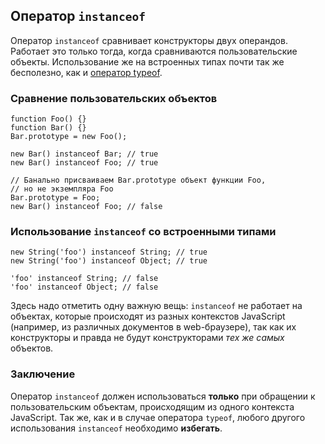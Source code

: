 ## Оператор `instanceof`

Оператор `instanceof` сравнивает конструкторы двух операндов. Работает это только тогда, когда сравниваются пользовательские объекты. Использование же на встроенных типах почти так же бесполезно, как и [оператор typeof](#types.typeof).

### Сравнение пользовательских объектов

    function Foo() {}
    function Bar() {}
    Bar.prototype = new Foo();

    new Bar() instanceof Bar; // true
    new Bar() instanceof Foo; // true

    // Банально присваиваем Bar.prototype объект функции Foo,
    // но не экземпляра Foo
    Bar.prototype = Foo;
    new Bar() instanceof Foo; // false

### Использование `instanceof` со встроенными типами

    new String('foo') instanceof String; // true
    new String('foo') instanceof Object; // true

    'foo' instanceof String; // false
    'foo' instanceof Object; // false

Здесь надо отметить одну важную вещь: `instanceof` не работает на объектах, которые происходят из разных контекстов JavaScript (например, из различных документов в web-браузере), так как их конструкторы и правда не будут конструкторами *тех же самых* объектов.

### Заключение

Оператор `instanceof` должен использоваться **только** при обращении к пользовательским объектам, происходящим из одного контекста JavaScript. Так же, как и в случае оператора `typeof`, любого другого использования `instanceof` необходимо **избегать**.

